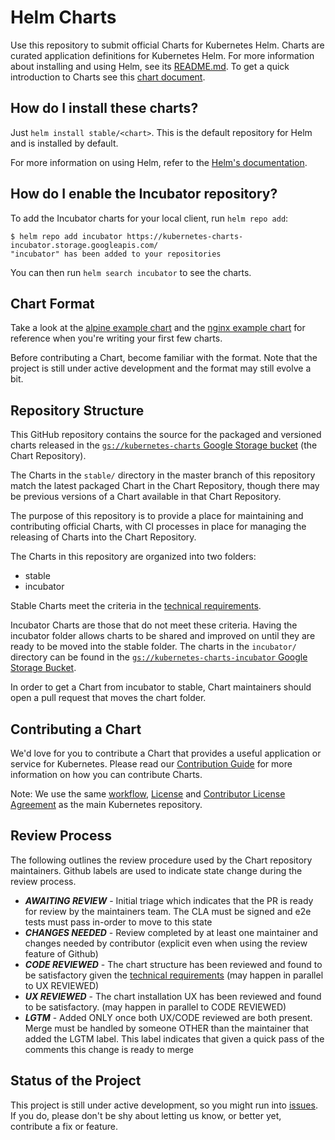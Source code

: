 # Helm Charts

Use this repository to submit official Charts for Kubernetes Helm. Charts are curated application definitions for Kubernetes Helm. For more information about installing and using Helm, see its
[README.md](https://github.com/kubernetes/helm/tree/master/README.md). To get a quick introduction to Charts see this [chart document](https://github.com/kubernetes/helm/blob/master/docs/charts.md).

## How do I install these charts?

Just `helm install stable/<chart>`. This is the default repository for Helm and is installed by default.

For more information on using Helm, refer to the [Helm's documentation](https://github.com/kubernetes/helm#docs).

## How do I enable the Incubator repository?

To add the Incubator charts for your local client, run `helm repo add`:

```
$ helm repo add incubator https://kubernetes-charts-incubator.storage.googleapis.com/
"incubator" has been added to your repositories
```

You can then run `helm search incubator` to see the charts.

## Chart Format

Take a look at the [alpine example chart](https://github.com/kubernetes/helm/tree/master/docs/examples/alpine) and the [nginx example chart](https://github.com/kubernetes/helm/tree/master/docs/examples/nginx) for reference when you're writing your first few charts.

Before contributing a Chart, become familiar with the format. Note that the project is still under active development and the format may still evolve a bit.

## Repository Structure

This GitHub repository contains the source for the packaged and versioned charts released in the [`gs://kubernetes-charts` Google Storage bucket](https://console.cloud.google.com/storage/browser/kubernetes-charts/) (the Chart Repository).

The Charts in the `stable/` directory in the master branch of this repository match the latest packaged Chart in the Chart Repository, though there may be previous versions of a Chart available in that Chart Repository.

The purpose of this repository is to provide a place for maintaining and contributing official Charts, with CI processes in place for managing the releasing of Charts into the Chart Repository.

The Charts in this repository are organized into two folders:
* stable
* incubator

Stable Charts meet the criteria in the [technical requirements](CONTRIBUTING.md#technical-requirements).

Incubator Charts are those that do not meet these criteria. Having the incubator folder allows charts to be shared and improved on until they are ready to be moved into the stable folder. The charts in the `incubator/` directory can be found in the [`gs://kubernetes-charts-incubator` Google Storage Bucket](https://console.cloud.google.com/storage/browser/kubernetes-charts-incubator).

In order to get a Chart from incubator to stable, Chart maintainers should open a pull request that moves the chart folder.

## Contributing a Chart

We'd love for you to contribute a Chart that provides a useful application or service for Kubernetes. Please read our [Contribution Guide](CONTRIBUTING.md) for more information on how you can contribute Charts.

Note: We use the same [workflow](https://github.com/kubernetes/kubernetes/blob/master/docs/devel/development.md#git-setup),
[License](LICENSE) and [Contributor License Agreement](CONTRIBUTING.md) as the main Kubernetes repository.

## Review Process

The following outlines the review procedure used by the Chart repository maintainers. Github labels are used to indicate state change during the review process. 

* ***AWAITING REVIEW*** - Initial triage which indicates that the PR is ready for review by the maintainers team. The CLA must be signed and e2e tests must pass in-order to move to this state
* ***CHANGES NEEDED*** - Review completed by at least one maintainer and changes needed by contributor (explicit even when using the review feature of Github)
* ***CODE REVIEWED*** - The chart structure has been reviewed and found to be satisfactory given the [technical requirements](CONTRIBUTING.md#technical-requirements) (may happen in parallel to UX REVIEWED)
* ***UX REVIEWED*** - The chart installation UX has been reviewed and found to be satisfactory. (may happen in parallel to CODE REVIEWED)
* ***LGTM*** - Added ONLY once both UX/CODE reviewed are both present. Merge must be handled by someone OTHER than the maintainer that added the LGTM label. This label indicates that given a quick pass of the comments this change is ready to merge


## Status of the Project

This project is still under active development, so you might run into [issues](https://github.com/kubernetes/charts/issues). If you do, please don't be shy about letting us know, or better yet, contribute a fix or feature.

